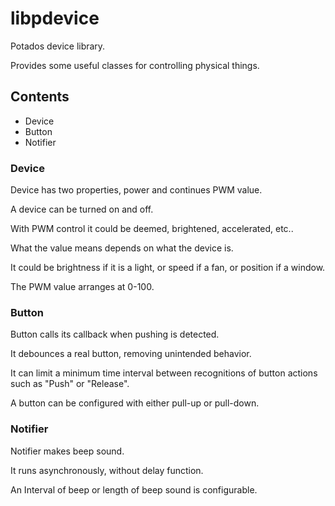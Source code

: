 # libpdevice
Potados device library.

Provides some useful classes for controlling physical things.

## Contents
- Device
- Button
- Notifier

### Device
Device has two properties, power and continues PWM value.

A device can be turned on and off.

With PWM control it could be deemed, brightened, accelerated, etc..

What the value means depends on what the device is.

It could be brightness if it is a light, or speed if a fan, or position if a window.

The PWM value arranges at 0-100.

### Button
Button calls its callback when pushing is detected.

It debounces a real button, removing unintended behavior.

It can limit a minimum time interval between recognitions of button actions such as "Push" or "Release".

A button can be configured with either pull-up or pull-down.

### Notifier
Notifier makes beep sound.

It runs asynchronously, without delay function.

An Interval of beep or length of beep sound is configurable.
